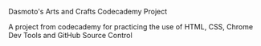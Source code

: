 Dasmoto's Arts and Crafts Codecademy Project

A project from codecademy for practicing the use of HTML, CSS, Chrome Dev Tools and GitHub Source Control
